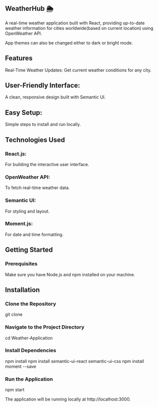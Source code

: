 ## WeatherHub 🌦️
A real-time weather application built with React, providing up-to-date weather information for cities worldwide(based on current location) using OpenWeather API.

App themes can also be changed either to dark or bright mode.

## Features
Real-Time Weather Updates: 
Get current weather conditions for any city.
## User-Friendly Interface:
 A clean, responsive design built with Semantic UI.
## Easy Setup: 
Simple steps to install and run locally.
## Technologies Used
### React.js: 
For building the interactive user interface.
### OpenWeather API: 
To fetch real-time weather data.
### Semantic UI:
For styling and layout.
### Moment.js: 
For date and time formatting.
## Getting Started
### Prerequisites
Make sure you have Node.js and npm installed on your machine.

## Installation 

### Clone the Repository
git clone <repository-url>

### Navigate to the Project Directory
cd Weather-Application

### Install Dependencies
npm install
npm install semantic-ui-react semantic-ui-css
npm install moment --save

### Run the Application
npm start

The application will be running locally at http://localhost:3000.
